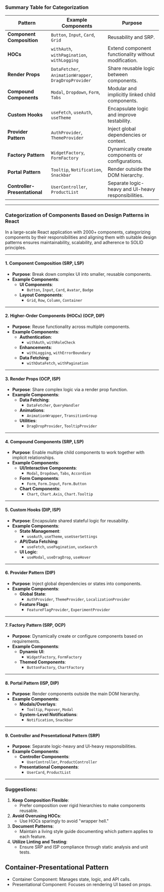 ### Summary Table for Categorization

| **Pattern**                   | **Example Components**                                | **Purpose**                                          |
| ----------------------------- | ----------------------------------------------------- | ---------------------------------------------------- |
| **Component Composition**     | `Button`, `Input`, `Card`, `Grid`                     | Reusability and SRP.                                 |
| **HOCs**                      | `withAuth`, `withPagination`, `withLogging`           | Extend component functionality without modification. |
| **Render Props**              | `DataFetcher`, `AnimationWrapper`, `DragDropProvider` | Share reusable logic between components.             |
| **Compound Components**       | `Modal`, `Dropdown`, `Form`, `Tabs`                   | Modular and implicitly linked child components.      |
| **Custom Hooks**              | `useFetch`, `useAuth`, `useTheme`                     | Encapsulate logic and improve testability.           |
| **Provider Pattern**          | `AuthProvider`, `ThemeProvider`                       | Inject global dependencies or context.               |
| **Factory Pattern**           | `WidgetFactory`, `FormFactory`                        | Dynamically create components or configurations.     |
| **Portal Pattern**            | `Tooltip`, `Notification`, `Snackbar`                 | Render outside the DOM hierarchy.                    |
| **Controller-Presentational** | `UserController`, `ProductList`                       | Separate logic-heavy and UI-heavy responsibilities.  |

---
### Categorization of Components Based on Design Patterns in React

In a large-scale React application with 2000+ components, categorizing components by their responsibilities and aligning them with suitable design patterns ensures maintainability, scalability, and adherence to SOLID principles.

---

#### **1. Component Composition (SRP, LSP)**

- **Purpose**: Break down complex UI into smaller, reusable components.
- **Example Components**:
    - **UI Components**:
        - `Button`, `Input`, `Card`, `Avatar`, `Badge`
    - **Layout Components**:
        - `Grid`, `Row`, `Column`, `Container`

---

#### **2. Higher-Order Components (HOCs) (OCP, DIP)**

- **Purpose**: Reuse functionality across multiple components.
- **Example Components**:
    - **Authentication**:
        - `withAuth`, `withRoleCheck`
    - **Enhancements**:
        - `withLogging`, `withErrorBoundary`
    - **Data Fetching**:
        - `withDataFetch`, `withPagination`

---

#### **3. Render Props (OCP, ISP)**

- **Purpose**: Share complex logic via a render prop function.
- **Example Components**:
    - **Data Fetching**:
        - `DataFetcher`, `QueryHandler`
    - **Animations**:
        - `AnimationWrapper`, `TransitionGroup`
    - **Utilities**:
        - `DragDropProvider`, `TooltipProvider`

---

#### **4. Compound Components (SRP, LSP)**

- **Purpose**: Enable multiple child components to work together with implicit relationships.
- **Example Components**:
    - **UI/Interactive Components**:
        - `Modal`, `Dropdown`, `Tabs`, `Accordion`
    - **Form Components**:
        - `Form`, `Form.Input`, `Form.Button`
    - **Chart Components**:
        - `Chart`, `Chart.Axis`, `Chart.Tooltip`

---

#### **5. Custom Hooks (DIP, ISP)**

- **Purpose**: Encapsulate shared stateful logic for reusability.
- **Example Components**:
    - **State Management**:
        - `useAuth`, `useTheme`, `useUserSettings`
    - **API/Data Fetching**:
        - `useFetch`, `usePagination`, `useSearch`
    - **UI Logic**:
        - `useModal`, `useDragDrop`, `useHover`

---

#### **6. Provider Pattern (DIP)**

- **Purpose**: Inject global dependencies or states into components.
- **Example Components**:
    - **Global State**:
        - `AuthProvider`, `ThemeProvider`, `LocalizationProvider`
    - **Feature Flags**:
        - `FeatureFlagProvider`, `ExperimentProvider`

---

#### **7. Factory Pattern (SRP, OCP)**

- **Purpose**: Dynamically create or configure components based on requirements.
- **Example Components**:
    - **Dynamic UI**:
        - `WidgetFactory`, `FormFactory`
    - **Themed Components**:
        - `ButtonFactory`, `ChartFactory`

---

#### **8. Portal Pattern (ISP, DIP)**

- **Purpose**: Render components outside the main DOM hierarchy.
- **Example Components**:
    - **Modals/Overlays**:
        - `Tooltip`, `Popover`, `Modal`
    - **System-Level Notifications**:
        - `Notification`, `Snackbar`

---

#### **9. Controller and Presentational Pattern (SRP)**

- **Purpose**: Separate logic-heavy and UI-heavy responsibilities.
- **Example Components**:
    - **Controller Components**:
        - `UserController`, `ProductController`
    - **Presentational Components**:
        - `UserCard`, `ProductList`

---
### Suggestions:

1. **Keep Composition Flexible**:
    - Prefer composition over rigid hierarchies to make components reusable.
2. **Avoid Overusing HOCs**:
    - Use HOCs sparingly to avoid "wrapper hell."
3. **Document Patterns**:
    - Maintain a living style guide documenting which pattern applies to each feature.
4. **Utilize Linting and Testing**:
    - Ensure SRP and ISP compliance through static analysis and unit tests.


## Container-Presentational Pattern
- Container Component: Manages state, logic, and API calls. 
- Presentational Component: Focuses on rendering UI based on props.